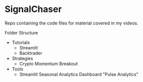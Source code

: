 # SignalChaser
Repo containing the code files for material covered in my videos. 

Folder Structure
* Tutorials
  * Streamlit
  * Backtrader 
* Strategies
  * Crypto Momentum Breakout 
* Tools
  * Streamlit Seasonal Analytics Dashboard "Pulse Analytics"
